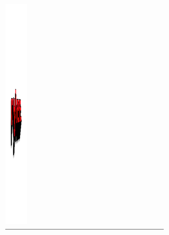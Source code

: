<img src="https://raw.githubusercontent.com/Ryleediscord/discordinvite/master/20170805_170314.png" alt="logo" style="width:70px;height:700px;">
<HR>
